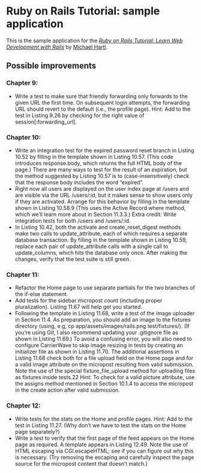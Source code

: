 # Ruby on Rails Tutorial: sample application

This is the sample application for the
[*Ruby on Rails Tutorial:
Learn Web Development with Rails*](http://www.railstutorial.org/)
by [Michael Hartl](http://www.michaelhartl.com/).

## Possible improvements

### Chapter 9:
* Write a test to make sure that friendly forwarding only forwards to the given
  URL the first time. On subsequent login attempts, the forwarding URL should
revert to the default (i.e., the profile page). Hint: Add to the test in Listing
9.26 by checking for the right value of session[:forwarding_url].

### Chapter 10:
* Write an integration test for the expired password reset branch in Listing
  10.52 by filling in the template shown in Listing 10.57. (This code introduces
response.body, which returns the full HTML body of the page.) There are many
ways to test for the result of an expiration, but the method suggested by
Listing 10.57 is to (case-insensitively) check that the response body includes
the word “expired”.
* Right now all users are displayed on the user index page at /users and are
  visible via the URL /users/:id, but it makes sense to show users only if they
are activated. Arrange for this behavior by filling in the template shown in
Listing 10.58.9 (This uses the Active Record where method, which we’ll learn
more about in Section 11.3.3.) Extra credit: Write integration tests for both
/users and /users/:id.
* In Listing 10.42, both the activate and create_reset_digest methods make two
  calls to update_attribute, each of which requires a separate database
transaction. By filling in the template shown in Listing 10.59, replace each
pair of update_attribute calls with a single call to update_columns, which hits
the database only once. After making the changes, verify that the test suite is
still green.

### Chapter 11:
* Refactor the Home page to use separate partials for the two branches of the
  if-else statement.
* Add tests for the sidebar micropost count (including proper pluralization).
  Listing 11.67 will help get you started.
* Following the template in Listing 11.68, write a test of the image uploader in
  Section 11.4. As preparation, you should add an image to the fixtures
directory (using, e.g, cp app/assets/images/rails.png test/fixtures/). (If
you’re using Git, I also recommend updating your .gitignore file as shown in
Listing 11.69.) To avoid a confusing error, you will also need to configure
CarrierWave to skip image resizing in tests by creating an initializer file as
shown in Listing 11.70. The additional assertions in Listing 11.68 check both
for a file upload field on the Home page and for a valid image attribute on the
micropost resulting from valid submission. Note the use of the special
fixture_file_upload method for uploading files as fixtures inside tests.22 Hint:
To check for a valid picture attribute, use the assigns method mentioned in
Section 10.1.4 to access the micropost in the create action after valid
submission.

### Chapter 12: 
* Write tests for the stats on the Home and profile pages. Hint: Add to the test
  in Listing 11.27. (Why don’t we have to test the stats on the Home page
separately?)
* Write a test to verify that the first page of the feed appears on the Home
  page as required. A template appears in Listing 12.49. Note the use of HTML
escaping via CGI.escapeHTML; see if you can figure out why this is necessary.
(Try removing the escaping and carefully inspect the page source for the
micropost content that doesn’t match.)

